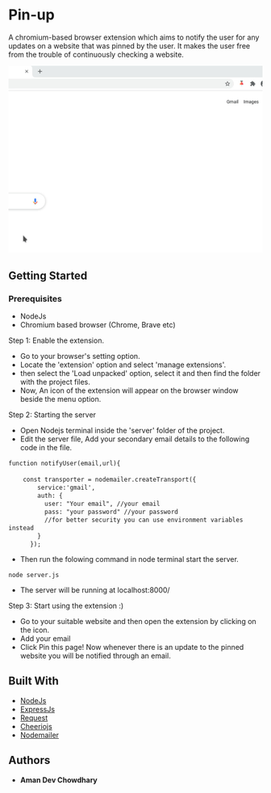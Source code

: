 # Pin-up
A chromium-based browser extension which aims to notify the user for any updates on a website that was pinned by the user. It makes the user free from the trouble of continuously checking a website. 


![demo](/Screenshots/demo.gif)

## Getting Started

### Prerequisites

 * NodeJs
 * Chromium based browser (Chrome, Brave etc)


Step 1: Enable the extension.

* Go to your browser's setting option.
* Locate the 'extension' option and select 'manage extensions'.
* then select the 'Load unpacked' option, select it and then find the folder with the project files.
* Now, An icon of the extension will appear on the browser window beside the menu option.

Step 2: Starting the server

* Open Nodejs terminal inside the 'server' folder of the project.
* Edit the server file, Add your secondary email details to the following code in the file.
```
function notifyUser(email,url){

    const transporter = nodemailer.createTransport({
        service:'gmail',
        auth: {
          user: "Your email", //your email
          pass: "your password" //your password
          //for better security you can use environment variables instead
        }
      });
```
* Then run the folowing command in node terminal start the server.
```
node server.js
```
* The server will be running at localhost:8000/

Step 3: Start using the extension :)

* Go to your suitable website and then open the extension by clicking on the icon.
* Add your email
* Click Pin this page! Now whenever there is an update to the pinned website you will be notified through an email.


## Built With

* [NodeJs](https://nodejs.org/)
* [ExpressJs](https://expressjs.com/)
* [Request](https://www.npmjs.com/package/request)
* [Cheeriojs](https://cheerio.js.org/)
* [Nodemailer](https://nodemailer.com/about/)

## Authors

* **Aman Dev Chowdhary**
